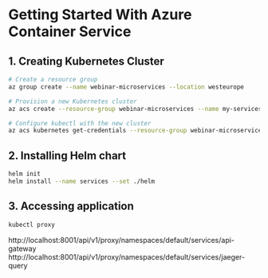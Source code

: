 # Getting Started With Azure Container Service

## 1. Creating Kubernetes Cluster

```sh
# Create a resource group
az group create --name webinar-microservices --location westeurope

# Provision a new Kubernetes cluster
az acs create --resource-group webinar-microservices --name my-services --generate-ssh-keys --orchestrator-type kubernetes

# Configure kubectl with the new cluster
az acs kubernetes get-credentials --resource-group webinar-microservices --name my-services
```

## 2. Installing Helm chart

```sh
helm init
helm install --name services --set ./helm
```

## 3. Accessing application

```sh
kubectl proxy
```

http://localhost:8001/api/v1/proxy/namespaces/default/services/api-gateway
http://localhost:8001/api/v1/proxy/namespaces/default/services/jaeger-query
